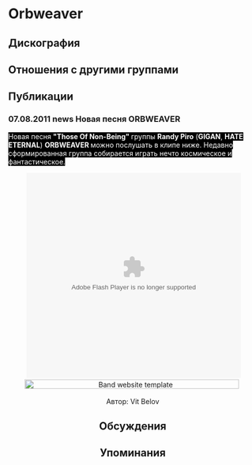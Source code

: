 # Orbweaver



## Дискография


## Отношения с другими группами


## Публикации

### 07.08.2011 news Новая песня ORBWEAVER

<P><FONT style="BACKGROUND-COLOR: #000000" color=#ffffff>Новая песня <STRONG>"Those Of Non-Being" </STRONG>группы <STRONG>Randy Piro</STRONG> (<B itxtHarvested="0" itxtNodeId="25">GIGAN</B>, <B itxtHarvested="0" itxtNodeId="24">HATE ETERNAL</B>) <STRONG>ORBWEAVER </STRONG>можно послушать в клипе ниже. Недавно сформированная группа собирается играть нечто космическое и фантастическое.</FONT></P>
<P><FONT style="BACKGROUND-COLOR: #000000" color=#ffffff></FONT><center><img style="visibility:hidden;width:0px;height:0px;" border=0 width=0 height=0 src="http://c.gigcount.com/wildfire/IMP/CXNID=2000002.0NXC/bT*xJmx*PTEzMTI2OTk*MTk4MjgmcHQ9MTMxMjY5OTQ*MTYwOSZwPTI3MDgxJmQ9dHVuZVdpZGdldCZnPTImbz*wMDY4NDY*MzAy/NTI*NmVhOTIyYjlhODA3ZWI3ZDJmNSZvZj*w.gif" />
<object classid="clsid:D27CDB6E-AE6D-11cf-96B8-444553540000" width="434" height="415"><param name="movie" value="http://cache.reverbnation.com/widgets/swf/19/tuneWidget.swf?twID=artist_1631997&shuffle=&autoPlay=false&blogBuzz="></param><param name="allowscriptaccess" value="always"></param><param name="allowNetworking" value="all"></param><param name="allowfullscreen" value="true"></param><param name="wmode" value="opaque"></param><param name="quality" value="best"></param><embed src="http://cache.reverbnation.com/widgets/swf/19/tuneWidget.swf?twID=artist_1631997&shuffle=&autoPlay=false&blogBuzz=" type="application/x-shockwave-flash" allowscriptaccess="always" allowNetworking="all" allowfullscreen="true" wmode="opaque" quality="best" width="434" height="415" FlashVars="gig_lt=1312699419828&gig_pt=1312699441609&gig_g=2"></embed> <param name="FlashVars" value="gig_lt=1312699419828&gig_pt=1312699441609&gig_g=2" /></object><br/><a href="http://www.reverbnation.com/sitebuilder" onclick="javascript:window.location.href=&quot;http://www.reverbnation.com/c./a4/19/1631997/Artist/0/User/link&quot;; return false;"><img alt="Band website template" border="0" height="19" src="http://c2sostatic.reverbnation.com/widgets/content/19/footer.png" width="434" /></a>
<img style="visibility:hidden;width:0px;height:0px;" border=0 width=0 height=0 src="http://www.reverbnation.com/widgets/trk/19/artist_1631997//t.gif" />
</P>
Автор: Vit Belov


## Обсуждения


## Упоминания

